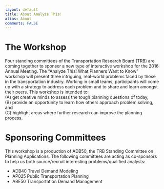 ```yaml
---
layout: default
title: About Analyze This!
alias: About
comments: FALSE
---
```

# The Workshop

Four standing committees of the Transportation Research Board (TRB) are coming together
to sponsor a new type of interactive workshop for the 2016 Annual Meeting.  The “Analyze
This! What Planners Want to Know” workshop will present three intriguing,
real-world problems faced by those in the transportation industry.  Working in small teams,
participants will come up with a strategy to address each problem and to share and learn
amongst their peers.  This workshop is intended to:  
(A) get creative minds to assess the tough planning questions of today,  
(B) provide an opportunity to learn how others approach problem solving, and  
(C) highlight areas where further research can improve the planning process.

# Sponsoring Committees

This workshop is a production of ADB50, the TRB Standing Committee on Planning Applications. The following committees are acting as co-sponsors to help us both source/recruit interesting problems/qualified analysts:

* ADB40 Travel Demand Modeling
* AP025 Public Transportation Planning
* ABE50 Transportation Demand Management
